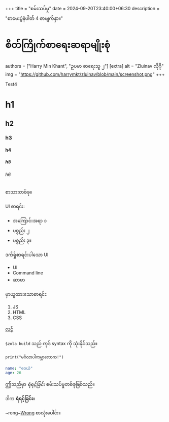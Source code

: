 +++
title = "စမ်းသပ်မှု"
date = 2024-09-20T23:40:00+06:30
description = "စာမေးပွဲနံပါတ် 4 စာမျက်နှာ။"
# စိတ်ကြိုက်စာရေးဆရာမျိုးစုံ
authors = ["Harry Min Khant", "ဥပမာ စာရေးသူ ၂"]
[extra]
alt = "Zluinav လိုဂို"
img = "https://github.com/harrymkt/zluinav/blob/main/screenshot.png"
+++

Test4
<!--more-->

# h1
## h2
### h3
#### h4
##### h5
###### h6
စာသားတစ်ခု။

Ul စာရင်း:
* အကြောင်းအရာ ၁
* ပစ္စည်း ၂
* ပစ္စည်း ၃။

ဒက်ရှ်စာရင်းပါသော Ul
- UI
- Command line
- ဆာဗာ

မှာယူထားသောစာရင်း:
1. JS
2. HTML
3. CSS

[လင့်](https://example.com)

`$zola build` သည် ကုဒ် syntax ကို သုံးနိုင်သည်။

```
print("မင်္ဂလာပါကမ္ဘာလောက!")
```

```yaml
name: "ဝေယံ"
age: 26
```
ဤသည်မှာ *ရဲရင့်ခြင်း* စမ်းသပ်မှုတစ်ခုဖြစ်သည်။

ဒါက **ရဲရင့်ခြင်း**။

~rong~<ins>Wrong</ins> စာလုံးပေါင်း။